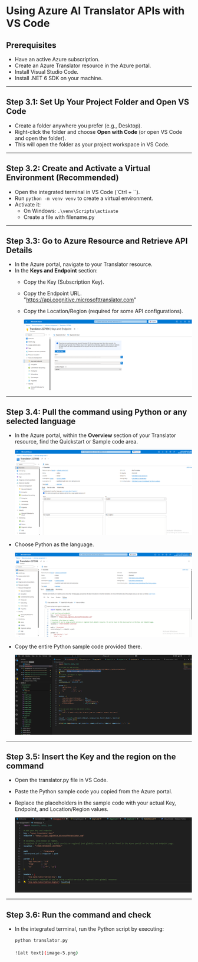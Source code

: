 # Using Azure AI Translator APIs with VS Code

## Prerequisites
- Have an active Azure subscription.
- Create an Azure Translator resource in the Azure portal.
- Install Visual Studio Code.
- Install .NET 6 SDK on your machine.

---

## Step 3.1: Set Up Your Project Folder and Open VS Code
- Create a folder anywhere you prefer (e.g., Desktop).
- Right-click the folder and choose **Open with Code** (or open VS Code and open the folder).
- This will open the folder as your project workspace in VS Code.

---

## Step 3.2: Create and Activate a Virtual Environment (Recommended)
- Open the integrated terminal in VS Code (`Ctrl + ``).
- Run `python -m venv venv` to create a virtual environment.
- Activate it:
  - On Windows: `.\venv\Scripts\activate`
  - Create a file with filename.py

---

## Step 3.3: Go to Azure Resource and Retrieve API Details
- In the Azure portal, navigate to your Translator resource.
- In the **Keys and Endpoint** section:
  - Copy the Key (Subscription Key).
  - Copy the Endpoint URL. "https://api.cognitive.microsofttranslator.com"
  - Copy the Location/Region (required for some API configurations).

    ![alt text](image.png) 


---

## Step 3.4: Pull the command using Python or any selected language
- In the Azure portal, within the **Overview** section of your Translator resource, find the Quickstart or Sample code area.
  
  ![alt text](image-1.png)

- Choose Python as the language.
 
  ![alt text](image-2.png)

- Copy the entire Python sample code provided there.

  ![alt text](image-3.png)



---

## Step 3.5: Insert the Key and the region on the command
- Open the translator.py file in VS Code.
- Paste the Python sample code you copied from the Azure portal.
- Replace the placeholders in the sample code with your actual Key, Endpoint, and Location/Region values.

  ![alt text](image-4.png)

---

## Step 3.6: Run the command and check
- In the integrated terminal, run the Python script by executing:
  ```bash
  python translator.py

  ![alt text](image-5.png)
